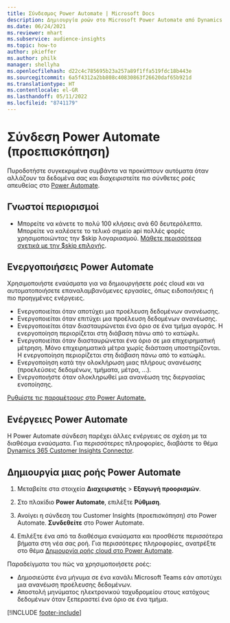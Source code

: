 ```yaml
---
title: Σύνδεσμος Power Automate | Microsoft Docs
description: Δημιουργία ροών στο Microsoft Power Automate από Dynamics 365 Customer Insights .
ms.date: 06/24/2021
ms.reviewer: mhart
ms.subservice: audience-insights
ms.topic: how-to
author: pkieffer
ms.author: philk
manager: shellyha
ms.openlocfilehash: d22c4c785695b23a257a89f1ffa519fdc18b443e
ms.sourcegitcommit: 6a5f4312a2bb808c40830863f26620daf65b921d
ms.translationtype: HT
ms.contentlocale: el-GR
ms.lasthandoff: 05/11/2022
ms.locfileid: "8741179"
---
```

# <a name="power-automate-connector-preview"></a>Σύνδεση Power Automate (προεπισκόπηση)

Πυροδοτήστε συγκεκριμένα συμβάντα να προκύπτουν αυτόματα όταν αλλάζουν τα δεδομένα σας και διαχειριστείτε πιο σύνθετες ροές απευθείας στο [Power Automate](https://flow.microsoft.com/).

## <a name="known-limitations"></a>Γνωστοί περιορισμοί

- Μπορείτε να κάνετε το πολύ 100 κλήσεις ανά 60 δευτερόλεπτα. Μπορείτε να καλέσετε το τελικό σημείο api πολλές φορές χρησιμοποιώντας την $skip λογαριασμού. [Μάθετε περισσότερα σχετικά με την $skip επιλογής](/connectors/customerinsights/#get-items-from-an-entity).

## <a name="power-automate-triggers"></a>Ενεργοποιήσεις Power Automate

Χρησιμοποιήστε εναύσματα για να δημιουργήσετε ροές cloud και να αυτοματοποιήσετε επαναλαμβανόμενες εργασίες, όπως ειδοποιήσεις ή πιο προηγμένες ενέργειες.

- Ενεργοποιείται όταν αποτύχει μια προέλευση δεδομένων ανανέωσης.
- Ενεργοποιείται όταν επιτύχει μια προέλευση δεδομένων ανανέωσης.
- Ενεργοποιείται όταν διασταυρώνεται ένα όριο σε ένα τμήμα αγοράς. Η ενεργοποίηση περιορίζεται στη διάβαση πάνω από το κατώφλι.
- Ενεργοποιείται όταν διασταυρώνεται ένα όριο σε μια επιχειρηματική μέτρηση. Μόνο επιχειρηματικά μέτρα χωρίς διάσταση υποστηρίζονται. Η ενεργοποίηση περιορίζεται στη διάβαση πάνω από το κατώφλι.
- Ενεργοποίηση κατά την ολοκλήρωση μιας πλήρους ανανέωσης (προελεύσεις δεδομένων, τμήματα, μέτρα, ...).
- Ενεργοποιήστε όταν ολοκληρωθεί μια ανανέωση της διεργασίας ενοποίησης.

[Ρυθμίστε τις παραμέτρους στο Power Automate.](https://flow.microsoft.com/connectors/shared_customerinsights/dynamics-365-customer-insights-connector/)

## <a name="power-automate-actions"></a>Ενέργειες Power Automate

Η Power Automate σύνδεση παρέχει άλλες ενέργειες σε σχέση με τα διαθέσιμα εναύσματα. Για περισσότερες πληροφορίες, διαβάστε το θέμα [Dynamics 365 Customer Insights Connector](/connectors/customerinsights/).

## <a name="create-a-power-automate-flow"></a>Δημιουργία μιας ροής Power Automate

1. Μεταβείτε στα στοιχεία **Διαχειριστής** > **Εξαγωγή προορισμών**.

1. Στο πλακίδιο **Power Automate**, επιλέξτε **Ρύθμιση**.

1. Ανοίγει η σύνδεση του Customer Insights (προεπισκόπηση) στο Power Automate. **Συνδεθείτε** στο Power Automate.

1. Επιλέξτε ένα από τα διαθέσιμα εναύσματα και προσθέστε περισσότερα βήματα στη νέα σας ροή. Για περισσότερες πληροφορίες, ανατρέξτε στο θέμα [Δημιουργία ροής cloud στο Power Automate](/power-automate/get-started-logic-flow).

Παραδείγματα του πώς να χρησιμοποιήσετε ροές: 
- Δημοσιεύστε ένα μήνυμα σε ένα κανάλι Microsoft Teams εάν αποτύχει μια ανανέωση προέλευσης δεδομένων. 
- Αποστολή μηνύματος ηλεκτρονικού ταχυδρομείου στους κατόχους δεδομένων όταν ξεπεραστεί ένα όριο σε ένα τμήμα.



[!INCLUDE [footer-include](includes/footer-banner.md)]
